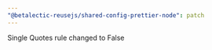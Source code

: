```yaml
---
"@betalectic-reusejs/shared-config-prettier-node": patch
---
```


Single Quotes rule changed to False
